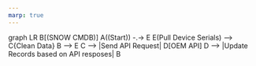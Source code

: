 ```yaml
---
marp: true
---
```


<div class ="mermaid">
graph LR
    B[(SNOW CMDB)]
    A((Start)) -.-> E
    E(Pull Device Serials) --> C{Clean Data}
    B --> E
    C --> |Send API Request| D[OEM API]
    D --> |Update Records based on API resposes| B
</div>
